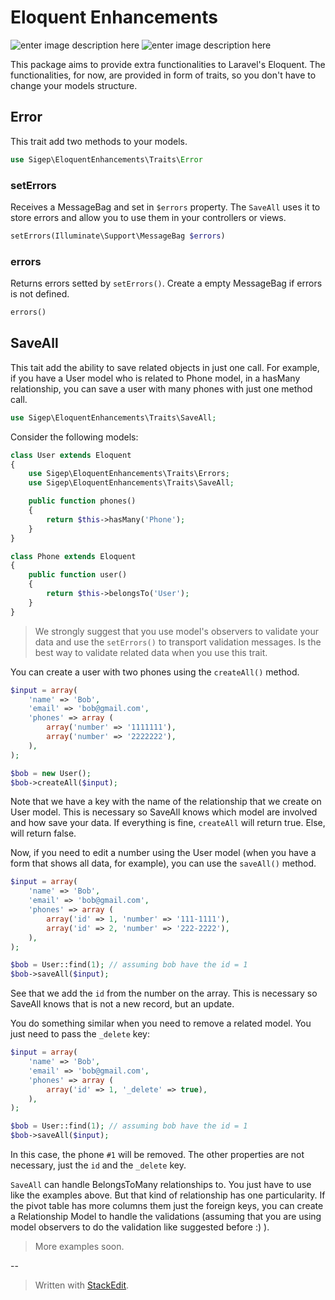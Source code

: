 # Eloquent Enhancements

![enter image description here](https://travis-ci.org/Cohros/eloquent-enhancements.svg?branch=master)
![enter image description here](https://scrutinizer-ci.com/g/Cohros/eloquent-enhancements/badges/quality-score.png?b=master)

This package aims to provide extra functionalities to Laravel's Eloquent. The functionalities, for now, are provided in form of traits, so you don't have to change your models structure.

## Error
This trait add two methods to your models.
```php
use Sigep\EloquentEnhancements\Traits\Error
```


### setErrors
Receives a MessageBag and set in `$errors` property. The `SaveAll` uses it to store errors and allow you to use them in your controllers or views.
```php
setErrors(Illuminate\Support\MessageBag $errors)
```

### errors
Returns errors setted by `setErrors()`. Create a empty MessageBag if errors is not defined.
```php
errors()
```


## SaveAll
This tait add the ability to save related objects in just one call. For example, if you have a User model who is related to Phone model, in a hasMany relationship, you can save a user with many phones with just one method call.

```php
use Sigep\EloquentEnhancements\Traits\SaveAll;
```

Consider the following models:

```php
class User extends Eloquent
{
    use Sigep\EloquentEnhancements\Traits\Errors;
    use Sigep\EloquentEnhancements\Traits\SaveAll;

    public function phones()
    {
        return $this->hasMany('Phone');
    }
}

class Phone extends Eloquent
{
    public function user()
    {
        return $this->belongsTo('User');
    }
}

```
> We strongly suggest that you use model's observers to validate your data and use the `setErrors()` to transport validation messages. Is the best way to validate related data when you use this trait.

You can create a user with two phones using the `createAll()` method.

```php
$input = array(
    'name' => 'Bob',
    'email' => 'bob@gmail.com',
    'phones' => array (
        array('number' => '1111111'),
        array('number' => '2222222'),
    ),
);

$bob = new User();
$bob->createAll($input);
```

Note that we have a key with the name of the relationship that we create on User model. This is necessary so SaveAll knows which model are involved and how save your data.
If everything is fine, `createAll` will return true. Else, will return false.

Now, if you need to edit a number using the User model (when you have a form that shows all data, for example), you can use the `saveAll()` method.

```php
$input = array(
    'name' => 'Bob',
    'email' => 'bob@gmail.com',
    'phones' => array (
        array('id' => 1, 'number' => '111-1111'),
        array('id' => 2, 'number' => '222-2222'),
    ),
);

$bob = User::find(1); // assuming bob have the id = 1
$bob->saveAll($input);
```

See that we add the `id` from the number on the array. This is necessary so SaveAll knows that is not a new record, but an update.

You do something similar when you need to remove a related model. You just need to pass the `_delete` key:

```php
$input = array(
    'name' => 'Bob',
    'email' => 'bob@gmail.com',
    'phones' => array (
        array('id' => 1, '_delete' => true),
    ),
);

$bob = User::find(1); // assuming bob have the id = 1
$bob->saveAll($input);
```

In this case, the phone `#1`  will be removed. The other properties are not necessary, just the `id` and the `_delete` key.

`SaveAll` can handle BelongsToMany relationships to. You just have to use like the examples above. But that kind of relationship has one particularity. If the pivot table has more columns them just the foreign keys, you can create a Relationship Model to handle the validations (assuming that you are using model observers to do the validation like suggested before :) ).

> More examples soon.

--

> Written with [StackEdit](https://stackedit.io/).
